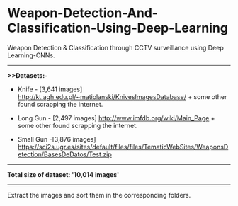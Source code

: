 # Weapon-Detection-And-Classification-Using-Deep-Learning
Weapon Detection &amp; Classification through CCTV surveillance using Deep Learning-CNNs.
<hr>
<b>>>Datasets:-</b><br>

- Knife - [3,641 images]
http://kt.agh.edu.pl/~matiolanski/KnivesImagesDatabase/ + some other found scrapping the internet.

- Long Gun - [2,497 images]
http://www.imfdb.org/wiki/Main_Page + some other found scrapping the internet.

- Small Gun -[3,876 images] 
https://sci2s.ugr.es/sites/default/files/files/TematicWebSites/WeaponsDetection/BasesDeDatos/Test.zip

*************************************************

**Total size of dataset: '10,014 images'**

*************************************************

Extract the images and sort them in the corresponding folders.

